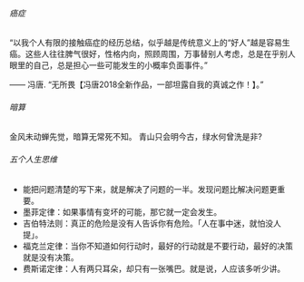

###### 癌症

“以我个人有限的接触癌症的经历总结，似乎越是传统意义上的“好人”越是容易生癌。这些人往往脾气很好，性格内向，照顾周围，万事替别人考虑，总是在乎别人眼里的自己，总是担心一些可能发生的小概率负面事件。”

—— 冯唐. “无所畏【冯唐2018全新作品，一部坦露自我的真诚之作！】。” 

<!-- more -->

###### 暗算

金风未动蝉先觉，暗算无常死不知。
青山只会明今古，绿水何曾洗是非?

###### 五个人生思维

- 能把问题清楚的写下来，就是解决了问题的一半。发现问题比解决问题更重要。
- 墨菲定律：如果事情有变坏的可能，那它就一定会发生。
- 吉伯特法则：真正的危险是没有人告诉你有危险。「人在事中迷，就怕没人提」。
- 福克兰定律：当你不知道如何行动时，最好的行动就是不要行动，最好的决策就是没有决策。
- 费斯诺定律：人有两只耳朵，却只有一张嘴巴。就是说，人应该多听少讲。